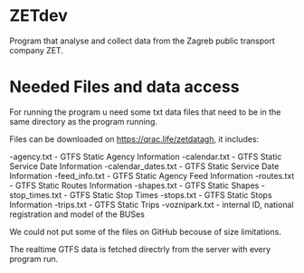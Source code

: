 # ZETdev
Program that analyse and collect data from the Zagreb public transport company ZET.

# Needed Files and data access
For running the program u need some txt data files that need to be in the same directory as the program running. 

Files can be downloaded on https://qrac.life/zetdatagh, it includes:

-agency.txt - GTFS Static Agency Information
-calendar.txt - GTFS Static Service Date Information
-calendar_dates.txt - GTFS Static Service Date Information
-feed_info.txt - GTFS Static Agency Feed Information
-routes.txt - GTFS Static Routes Information
-shapes.txt - GTFS Static Shapes
-stop_times.txt - GTFS Static Stop Times
-stops.txt - GTFS Static Stops Information
-trips.txt - GTFS Static Trips
-voznipark.txt - internal ID, national registration and model of the BUSes

We could not put some of the files on GitHub becouse of size limitations.

The realtime GTFS data is fetched directrly from the server with every program run.

